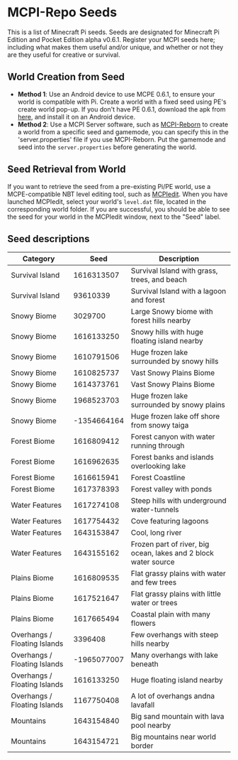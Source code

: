 # MCPI-Repo Seeds
This is a list of Minecraft Pi seeds. Seeds are designated for Minecraft Pi Edition and Pocket Edition alpha v0.6.1. Register your MCPI seeds here; including what makes them useful and/or unique, and whether or not they are they useful for creative or survival.

## World Creation from Seed
 - **Method 1**: Use an Android device to use MCPE 0.6.1, to ensure your world is compatible with Pi. Create a world with a fixed seed using PE's create world pop-up. If you don't have PE 0.6.1, download the apk from [here](https://archive.org/download/MinecraftPE0.1.0/Minecraft%20PE%200.6.1.apk), and install it on an Android device.
 - **Method 2**: Use a MCPI Server software, such as [MCPI-Reborn](https://gitea.thebrokenrail.com/TheBrokenRail/minecraft-pi-reborn/src/branch/master/docs/DEDICATED_SERVER.md) to create a world from a specific seed and gamemode, you can specify this in the 'server.properties' file if you use MCPI-Reborn. Put the gamemode and seed into the `server.properties` before generating the world.

## Seed Retrieval from World
If you want to retrieve the seed from a pre-existing Pi/PE world, use a MCPE-compatible NBT level editing tool, such as [MCPIedit](https://github.com/MCPI-Revival/MCPIedit). When you have launched MCPIedit, select your world's `level.dat` file, located in the corresponding world folder. If you are successful, you should be able to see the seed for your world in the MCPIedit window, next to the "Seed" label.

## Seed descriptions

| Category                     | Seed       | Description                                                     |
| ---------------------------- | ---------- | ---------------------------------------------                   |
| Survival Island              | 1616313507 | Survival Island with grass, trees, and beach                    |
| Survival Island              | 93610339   | Survival Island with a lagoon and forest                        |
| Snowy Biome                  | 3029700    | Large Snowy biome with forest hills nearby                      |
| Snowy Biome                  | 1616133250 | Snowy hills with huge floating island nearby                    |
| Snowy Biome                  | 1610791506 | Huge frozen lake surrounded by snowy hills                      |
| Snowy Biome                  | 1610825737 | Vast Snowy Plains Biome                                         |
| Snowy Biome                  | 1614373761 | Vast Snowy Plains Biome                                         |
| Snowy Biome                  | 1968523703 | Huge frozen lake surrounded by snowy plains                     |
| Snowy Biome                  | -1354664164| Huge frozen lake off shore from snowy taiga                     |
| Forest Biome                 | 1616809412 | Forest canyon with water running through                        |
| Forest Biome                 | 1616962635 | Forest banks and islands overlooking lake                       |
| Forest Biome                 | 1616615941 | Forest Coastline                                                |
| Forest Biome                 | 1617378393 | Forest valley with ponds                                        |
| Water Features               | 1617274108 | Steep hills with underground water-tunnels                      | 
| Water Features               | 1617754432 | Cove featuring lagoons                                          |
| Water Features               | 1643153847 | Cool, long river                                                |
| Water Features               | 1643155162 | Frozen part of river, big ocean, lakes and 2 block water source |
| Plains Biome                 | 1616809535 | Flat grassy plains with water and few trees                     |
| Plains Biome                 | 1617521647 | Flat grassy plains with little water or trees                   |
| Plains Biome                 | 1617665494 | Coastal plain with many flowers                                 |
| Overhangs / Floating Islands | 3396408    | Few overhangs with steep hills nearby                           |
| Overhangs / Floating Islands | -1965077007| Many overhangs with lake beneath                                |
| Overhangs / Floating Islands | 1616133250 | Huge floating island nearby                                     |
| Overhangs / Floating Islands | 1167750408 | A lot of overhangs andna lavafall |
| Mountains                    | 1643154840 | Big sand mountain with lava pool nearby                         |
| Mountains                    | 1643154721 | Big mountains near world border                                 |


